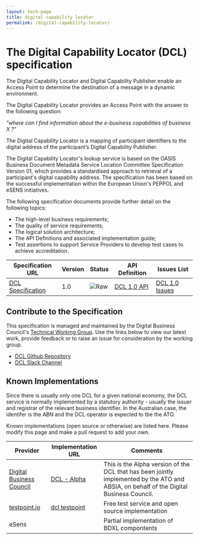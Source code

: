 ```yaml
---
layout: tech-page
title: digital capability locator
permalink: /digital-capability-locator/
---
```


# The Digital Capability Locator (DCL) specification

The Digital Capability Locator and Digital Capability Publisher enable an Access Point to determine the destination of a message in a dynamic environment. 

The Digital Capability Locator provides an Access Point with the answer to the following question:

*"where can I find information about the e-business capabilities of business X ?"*

The Digital Capability Locator is a mapping of participant identifiers to the digital address of the participant’s Digital Capability Publisher. 

The Digital Capability Locator's lookup service is based on the OASIS Business Document Metadata Service Location Committee Specification Version 01, which provides a standardised approach to retrieval of a participant's digital capability address. The specification has been based on the successful implementation within the European Union's PEPPOL and eSENS initiatives.

The following specification documents provide further detail on the following topics: 

- The high-level business requirements;
- The quality of service requirements;
- The logical solution architecture;
- The API Definitions and associated implementation guide;
- Test assertions to support Service Providers to develop test cases to achieve accreditation.


| Specification URL | Version | Status | API Definition | Issues List |
| ----------------- | ------  | ------ | -------------- | -------- |
| [DCL Specification](https://digital-capability-locator.readthedocs.org) | 1.0 | ![Raw](http://rfc.unprotocols.org/spec:2/COSS/raw.svg)  | [DCL 1.0 API](https://tba.com.au) | [DCL 1.0 Issues](https://github.com/Digital-Business-Council/Digital-Capability-Locator/issues)   |

## Contribute to the Specification
This specification is managed and maintained by the Digital Business Council's [Technical Working Group]("/tech-working-group").  Use the links below to view our latest work, provide feedback or to raise an issue for consideration by the working group.

* [DCL Github Repository](https://github.com/Digital-Business-Council/Digital-Capability-Locator)
* [DCL Slack Channel](https://tba.com.au)

## Known Implementations

Since there is usually only one DCL for a given national economy, the DCL service is normally implemented by a statutory authority - usually the issuer and registrar of the relevant business identifier.  In the Australian case, the identifer is the ABN and the DCL operator is expected to tbe the ATO.

Known implementations (open source or otherwise) are listed here.  Please modify this page and make a pull request to add your own.

|Provider|Implementation URL|Comments|
|--------|------------------|--------|
|[Digital Business Council](http://digitalbusinesscouncil.com.au) | [DCL - Alpha](http://dcl.org.au) |  This is the Alpha version of the DCL that has been jointly implemented by the ATO and ABSIA, on behalf of the Digital Business Council. |
|[testpoint.io](http://testpoint.io/) | [dcl testpoint](http://testpoint.io/dcl)| Free test service and open source implementation |
| eSens |  | Partial implementation of BDXL compontents|

